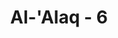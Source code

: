 ---
title: "Al-'Alaq - 6"
no: 6
arabic_no: ٦
ayah: كَلَّآ اِنَّ الْاِنْسَانَ لَيَطْغٰىٓ ۙ
translation: "Sekali-kali tidak! Sungguh, manusia itu benar-benar melampaui batas,"
tafsir: "Allah menyesali manusia karena banyak mereka yang cenderung lupa diri sehingga melakukan tindakan-tindakan yang melampaui batas, yaitu kafir kepada Allah dan sewenang-wenang terhadap manusia. Kecenderungan itu terjadi ketika mereka merasa sudah berkecukupan. Dengan demikian, ia merasa tidak perlu beriman, dan karena itu ia berani melanggar hukum-hukum Allah. Begitu juga karena sudah merasa berkecukupan, ia merasa tidak butuh orang lain dan merasa berkuasa, dan karena itu ia akan bertindak sewenang-wenang terhadap orang lain itu."
---